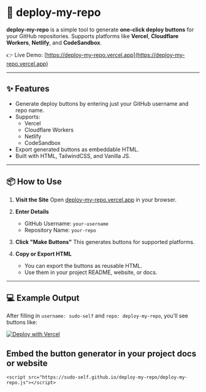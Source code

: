 # 🚀 deploy-my-repo

**deploy-my-repo** is a simple tool to generate **one-click deploy buttons** for your GitHub repositories. Supports platforms like **Vercel**, **Cloudflare Workers**, **Netlify**, and **CodeSandbox**.

👉 Live Demo: [https://deploy-my-repo.vercel.app](https://deploy-my-repo.vercel.app)

---

## ✨ Features

- Generate deploy buttons by entering just your GitHub username and repo name.
- Supports:
  - Vercel
  - Cloudflare Workers
  - Netlify
  - CodeSandbox
- Export generated buttons as embeddable HTML.
- Built with HTML, TailwindCSS, and Vanilla JS.

---

## 📦 How to Use

1. **Visit the Site**
   Open [deploy-my-repo.vercel.app](https://deploy-my-repo.vercel.app) in your browser.

2. **Enter Details**
   - GitHub Username: `your-username`
   - Repository Name: `your-repo`

3. **Click "Make Buttons"**
   This generates buttons for supported platforms.

4. **Copy or Export HTML**
   - You can export the buttons as reusable HTML.
   - Use them in your project README, website, or docs.

---

## 💻 Example Output

After filling in `username: sudo-self` and `repo: deploy-my-repo`, you'll see buttons like:

<a href="https://vercel.com/new/git/sudo-self/deploy-my-repo">
  <img src="https://vercel.com/button" alt="Deploy with Vercel">
</a>

## Embed the button generator in your project docs or website


```
<script src="https://sudo-self.github.io/deploy-my-repo/deploy-my-repo.js"></script>

```
